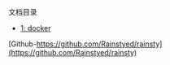 文档目录


* [1: docker](docker/README.MD)


[Github-https://github.com/Rainstyed/rainsty](https://github.com/Rainstyed/rainsty)
